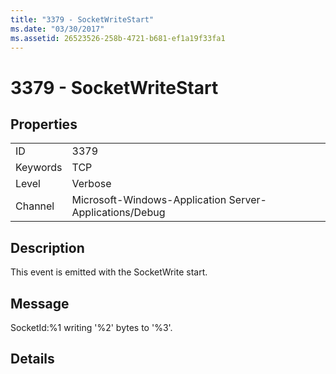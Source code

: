 ```yaml
---
title: "3379 - SocketWriteStart"
ms.date: "03/30/2017"
ms.assetid: 26523526-258b-4721-b681-ef1a19f33fa1
---
```

# 3379 - SocketWriteStart
## Properties  
  
|||  
|-|-|  
|ID|3379|  
|Keywords|TCP|  
|Level|Verbose|  
|Channel|Microsoft-Windows-Application Server-Applications/Debug|  
  
## Description  
 This event is emitted with the SocketWrite start.  
  
## Message  
 SocketId:%1 writing '%2' bytes to '%3'.  
  
## Details

